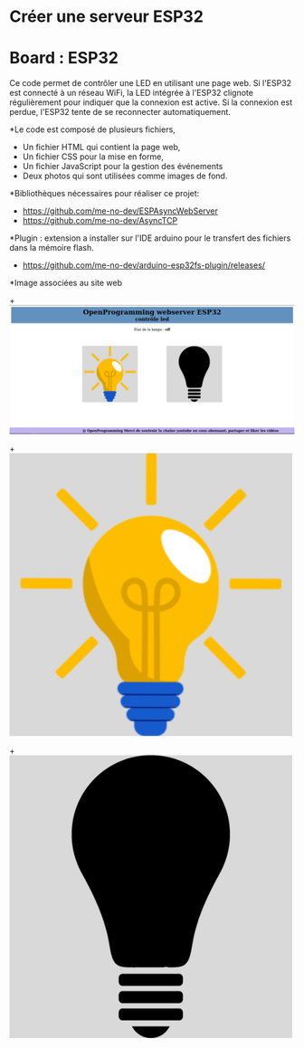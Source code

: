 # Créer une serveur ESP32

# Board : ESP32

Ce code permet de contrôler une LED en utilisant une page web.
Si l'ESP32 est connecté à un réseau WiFi, la LED intégrée à l'ESP32 clignote régulièrement 
pour indiquer que la connexion est active. Si la connexion est perdue, l'ESP32 tente de se 
reconnecter automatiquement. 
 
*Le code est composé de plusieurs fichiers, 
+ Un fichier HTML qui contient la page web, 
+ Un fichier CSS pour la mise en forme, 
+ Un fichier JavaScript pour la gestion des événements
+ Deux photos qui sont utilisées comme images de fond.

*Bibliothèques nécessaires pour réaliser ce projet:
 + https://github.com/me-no-dev/ESPAsyncWebServer
 + https://github.com/me-no-dev/AsyncTCP

*Plugin : extension a installer sur l'IDE arduino pour le transfert des fichiers dans la mémoire flash.
 + https://github.com/me-no-dev/arduino-esp32fs-plugin/releases/  

*Image associées au site web

+![image_1](page_web.png)

+![image_2](arduino/esp32_webSever_LED_On_Off/data/on.png)

+![image_3](arduino/esp32_webSever_LED_On_Off/data/off.png)
